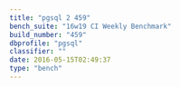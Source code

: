 ```yaml
---
title: "pgsql 2 459"
bench_suite: "16w19 CI Weekly Benchmark"
build_number: "459"
dbprofile: "pgsql"
classifier: ""
date: 2016-05-15T02:49:37
type: "bench"
---
```

